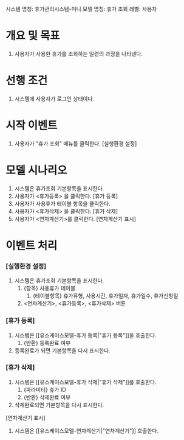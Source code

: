 시스템 명칭: 휴가관리시스템-미니
모델 명칭:  휴가 조회
레벨: 사용자

# 개요 및 목표
1. 사용자가 사용한 휴가를 조회하는 일련의 과정을 나타낸다.

# 선행 조건
1. 시스템에 사용자가 로그인 상태이다.

# 시작 이벤트
1. 사용자가 "휴가 조회" 메뉴를 클릭한다. [실행환경 설정]

# 모델 시나리오
1. 시스템은 휴가조회 기본항목을 표시한다.
2. 사용자가 <휴가등록> 을 클릭한다. [휴가 등록]
3. 사용자가 사용휴가 테이블 항목을 클릭한다. 
4. 사용자가 <휴가삭제> 을 클릭한다. [휴가 삭제]
5. 사용자가 <연차계산기>를 클릭한다. [연차계산기 표시]


# 이벤트 처리

### [실행환경 설정]
1. 시스템은 휴가조회 기본항목을 표시한다.
	1. {항목} 사용휴가 테이블
		1. {테이블항목} 휴가유형, 사용시간, 휴가일자, 휴가일수, 휴가신청일
	2. <연차계산기>, <휴가등록>, <휴가삭제> 버튼

### [휴가 등록]
1. 시스템은 [[유스케이스모델-휴가 등록|"휴가 등록"]]을 호출한다.
	1. {반환} 등록완료 여부
2. 등록완료가 되면 기본항목을 다시 표시한다.

### [휴가 삭제]
1. 시스템은 [[유스케이스모델-휴가 삭제|"휴가 삭제"]]를 호출한다.
	1. {파라미터} 휴가 ID
	2. {반환} 삭제완료 여부
2. 삭제완료되면 기본항목을 다시 표시한다.

[연차계산기 표시]
1. 시스템은 [[유스케이스모델-연차계산기|"연차계산기"]] 호출한다.